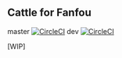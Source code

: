 ## Cattle for Fanfou 


master [![CircleCI](https://circleci.com/gh/Anthonyeef/Cattle/tree/master.svg?style=svg)](https://circleci.com/gh/Anthonyeef/Cattle/tree/master) dev [![CircleCI](https://circleci.com/gh/Anthonyeef/Cattle/tree/dev.svg?style=svg)](https://circleci.com/gh/Anthonyeef/Cattle/tree/dev)  

[WIP]

